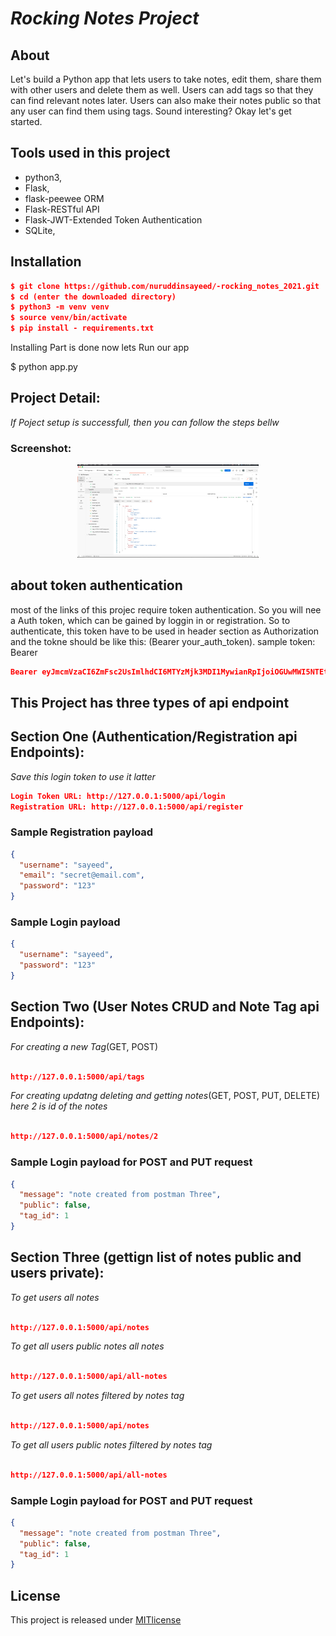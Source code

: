 # _Rocking Notes Project_

## About

Let's build a Python app that lets users to take notes, edit
them, share them with other users and delete them as well. Users can add tags so that they can find relevant
notes later. Users can also make their notes public so that any user can find them using tags. Sound
interesting? Okay let's get started.

## Tools used in this project

- python3,
- Flask,
- flask-peewee ORM
- Flask-RESTful API
- Flask-JWT-Extended Token Authentication
- SQLite,

## Installation

```json
$ git clone https://github.com/nuruddinsayeed/-rocking_notes_2021.git
$ cd (enter the downloaded directory)
$ python3 -m venv venv
$ source venv/bin/activate
$ pip install - requirements.txt
```

Installing Part is done now lets Run our app

$ python app.py

## Project Detail:

_If Poject setup is successfull, then you can follow the steps bellw_

### Screenshot:

<p align="center">
  <a href=""><img src="https://github.com/nuruddinsayeed/-rocking_notes_2021/blob/main/Screenshot%202021-09-30%20at%2011.18.18%20AM.png" width="290"></a>
</p>

## about token authentication

most of the links of this projec require token authentication.
So you will nee a Auth token, which can be gained by loggin in
or registration. So to authenticate, this token have to be used in
header section as Authorization and the tokne should be like this:
(Bearer your_auth_token). sample token: Bearer

```json
Bearer eyJmcmVzaCI6ZmFsc2UsImlhdCI6MTYzMjk3MDI1MywianRpIjoiOGUwMWI5NTEtYmYzMC00ZDFlLTk4YmItOWI5NjgzNTI1NDM0IiwidHlwZSI6ImFjY2VzcyIsInN1YiI6eyJ1c2VybmFtZSI6InNheWVkIn0sIm5iZiI6MTYzMjk3MDI1MywiZXhwIjoxNjMyOTcxMTUzfQ.mr0nc-fvJqm7HRyBmQSFjuceWTCQb2lfNPBFvVdG9P8
```

## This Project has three types of api endpoint

## Section One (Authentication/Registration api Endpoints):

_Save this login token to use it latter_

```json
Login Token URL: http://127.0.0.1:5000/api/login
Registration URL: http://127.0.0.1:5000/api/register

```

### Sample Registration payload

```json
{
  "username": "sayeed",
  "email": "secret@email.com",
  "password": "123"
}
```

### Sample Login payload

```json
{
  "username": "sayeed",
  "password": "123"
}
```

## Section Two (User Notes CRUD and Note Tag api Endpoints):

_For creating a new Tag_(GET, POST)

```json

http://127.0.0.1:5000/api/tags

```

_For creating updatng deleting and getting notes_(GET, POST, PUT, DELETE)
_here 2 is id of the notes_

```json

http://127.0.0.1:5000/api/notes/2

```

### Sample Login payload for POST and PUT request

```json
{
  "message": "note created from postman Three",
  "public": false,
  "tag_id": 1
}
```

## Section Three (gettign list of notes public and users private):

_To get users all notes_

```json

http://127.0.0.1:5000/api/notes

```

_To get all users public notes all notes_

```json

http://127.0.0.1:5000/api/all-notes

```

_To get users all notes filtered by notes tag_

```json

http://127.0.0.1:5000/api/notes

```

_To get all users public notes filtered by notes tag_

```json

http://127.0.0.1:5000/api/all-notes

```

### Sample Login payload for POST and PUT request

```json
{
  "message": "note created from postman Three",
  "public": false,
  "tag_id": 1
}
```

## License

This project is released under [MITlicense](https://www.mit.edu/~amini/LICENSE.md)
